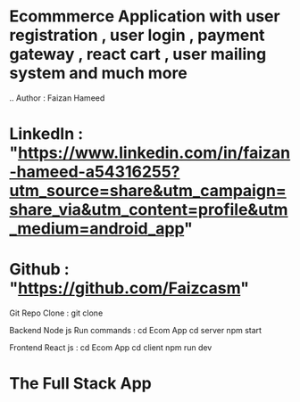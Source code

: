 # Ecommmerce Application with user registration , user login , payment gateway , react cart , user mailing system and much more 
.. Author : Faizan Hameed 

# LinkedIn : "https://www.linkedin.com/in/faizan-hameed-a54316255?utm_source=share&utm_campaign=share_via&utm_content=profile&utm_medium=android_app"

# Github : "https://github.com/Faizcasm"

Git Repo Clone : git clone 

Backend Node js Run commands : cd Ecom App  cd server  npm start
                            
    

Frontend React js : cd Ecom App
                    cd client
                    npm run dev

# The Full Stack App
